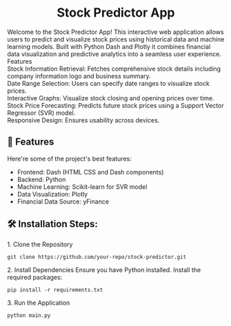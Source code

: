 <h1 align="center" id="title">Stock Predictor App</h1>

<p id="description">Welcome to the Stock Predictor App! This interactive web application allows users to predict and visualize stock prices using historical data and machine learning models. Built with Python Dash and Plotly it combines financial data visualization and predictive analytics into a seamless user experience.<br>Features<br>Stock Information Retrieval: Fetches comprehensive stock details including company information logo and business summary.<br>Date Range Selection: Users can specify date ranges to visualize stock prices.<br>Interactive Graphs: Visualize stock closing and opening prices over time.<br>Stock Price Forecasting: Predicts future stock prices using a Support Vector Regressor (SVR) model.<br>Responsive Design: Ensures usability across devices.</p>

  
  
<h2>🧐 Features</h2>

Here're some of the project's best features:

*   Frontend: Dash (HTML CSS and Dash components)
*   Backend: Python
*   Machine Learning: Scikit-learn for SVR model
*   Data Visualization: Plotly
*   Financial Data Source: yFinance

<h2>🛠️ Installation Steps:</h2>

<p>1. Clone the Repository</p>

```
git clone https://github.com/your-repo/stock-predictor.git 
```

<p>2. Install Dependencies Ensure you have Python installed. Install the required packages:</p>

```
pip install -r requirements.txt
```

<p>3. Run the Application</p>

```
python main.py
```
